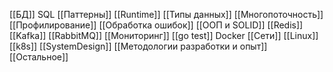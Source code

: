 


[[БД]]
SQL
[[Паттерны]]
[[Runtime]]
[[Типы данных]]
[[Многопоточность]]
[[Профилирование]]
[[Обработка ошибок]]
[[ООП и SOLID]]
[[Redis]]
[[Kafka]]
[[RabbitMQ]]
[[Мониторинг]]
[[go test]]
Docker
[[Сети]]
[[Linux]]
[[k8s]]
[[SystemDesign]]
[[Методологии разработки и опыт]]
[[Остальное]]

